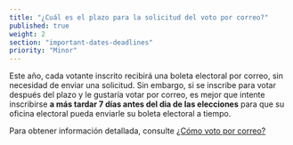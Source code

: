 ```yaml
---
title: "¿Cuál es el plazo para la solicitud del voto por correo?"
published: true
weight: 2
section: "important-dates-deadlines"
priority: "Minor"
---
```

Este año, cada votante inscrito recibirá una boleta electoral por correo, sin necesidad de enviar una solicitud. Sin embargo, si se inscribe para votar después del plazo y le gustaría votar por correo, es mejor que intente inscribirse **a más tardar 7 días antes del dia de las elecciones** para que su oficina electoral pueda enviarle su boleta electoral a tiempo.

Para obtener información detallada, consulte [¿Cómo voto por correo?](#menu-item-vote-by-mail)  

